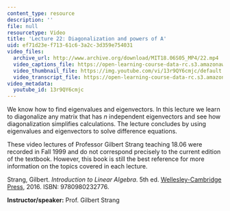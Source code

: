 ```yaml
---
content_type: resource
description: ''
file: null
resourcetype: Video
title: 'Lecture 22: Diagonalization and powers of A'
uid: ef71d23e-f713-61c6-3a2c-3d359e754031
video_files:
  archive_url: http://www.archive.org/download/MIT18.06S05_MP4/22.mp4
  video_captions_file: https://open-learning-course-data-rc.s3.amazonaws.com/18-06-linear-algebra-spring-2010/fb70eb23877f533b968d54c1f7aabbaf_13r9QY6cmjc.vtt
  video_thumbnail_file: https://img.youtube.com/vi/13r9QY6cmjc/default.jpg
  video_transcript_file: https://open-learning-course-data-rc.s3.amazonaws.com/18-06-linear-algebra-spring-2010/e6dfacf484d184018188a4e70f93db81_13r9QY6cmjc.pdf
video_metadata:
  youtube_id: 13r9QY6cmjc
---
```


We know how to find eigenvalues and eigenvectors. In this lecture we learn to diagonalize any matrix that has _n_ independent eigenvectors and see how diagonalization simplifies calculations. The lecture concludes by using eigenvalues and eigenvectors to solve difference equations.

These video lectures of Professor Gilbert Strang teaching 18.06 were recorded in Fall 1999 and do not correspond precisely to the current edition of the textbook. However, this book is still the best reference for more information on the topics covered in each lecture.

Strang, Gilbert. _Introduction to Linear Algebra_. 5th ed. [Wellesley-Cambridge Press](http://www.wellesleycambridge.com/), 2016. ISBN: 9780980232776.

**Instructor/speaker:** Prof. Gilbert Strang